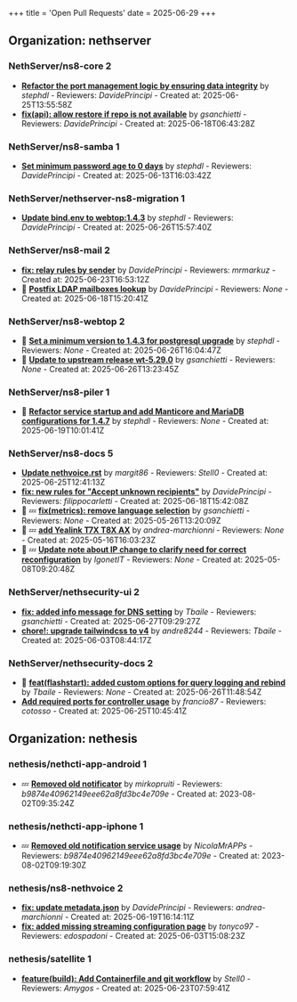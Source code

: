 +++
title = 'Open Pull Requests'
date = 2025-06-29
+++

## Organization: nethserver

### NethServer/ns8-core 2 

-   **[Refactor the port management logic by  ensuring data integrity](https://github.com/NethServer/ns8-core/pull/906)** by *stephdl* - Reviewers: *DavidePrincipi* - Created at: 2025-06-25T13:55:58Z
-   **[fix(api): allow restore if repo is not available](https://github.com/NethServer/ns8-core/pull/904)** by *gsanchietti* - Reviewers: *DavidePrincipi* - Created at: 2025-06-18T06:43:28Z

### NethServer/ns8-samba 1 

-   **[Set minimum password age to 0 days](https://github.com/NethServer/ns8-samba/pull/107)** by *stephdl* - Reviewers: *DavidePrincipi* - Created at: 2025-06-13T16:03:42Z

### NethServer/nethserver-ns8-migration 1 

-   **[Update bind.env to webtop:1.4.3](https://github.com/NethServer/nethserver-ns8-migration/pull/120)** by *stephdl* - Reviewers: *DavidePrincipi* - Created at: 2025-06-26T15:57:40Z

### NethServer/ns8-mail 2 

-   **[fix: relay rules by sender](https://github.com/NethServer/ns8-mail/pull/186)** by *DavidePrincipi* - Reviewers: *mrmarkuz* - Created at: 2025-06-23T16:53:12Z
- :eyes:  **[Postfix LDAP mailboxes lookup](https://github.com/NethServer/ns8-mail/pull/184)** by *DavidePrincipi* - Reviewers: *None* - Created at: 2025-06-18T15:20:41Z

### NethServer/ns8-webtop 2 

- :eyes:  **[Set a minimum version to 1.4.3 for postgresql upgrade](https://github.com/NethServer/ns8-webtop/pull/142)** by *stephdl* - Reviewers: *None* - Created at: 2025-06-26T16:04:47Z
- :eyes:  **[Update to upstream release wt-5.29.0](https://github.com/NethServer/ns8-webtop/pull/141)** by *gsanchietti* - Reviewers: *None* - Created at: 2025-06-26T13:23:45Z

### NethServer/ns8-piler 1 

- :eyes:  **[Refactor service startup and add Manticore and MariaDB configurations for 1.4.7](https://github.com/NethServer/ns8-piler/pull/34)** by *stephdl* - Reviewers: *None* - Created at: 2025-06-19T10:01:41Z

### NethServer/ns8-docs 5 

-   **[Update nethvoice.rst](https://github.com/NethServer/ns8-docs/pull/174)** by *margit86* - Reviewers: *Stell0* - Created at: 2025-06-25T12:41:13Z
-   **[fix: new rules for "Accept unknown recipients"](https://github.com/NethServer/ns8-docs/pull/173)** by *DavidePrincipi* - Reviewers: *filippocarletti* - Created at: 2025-06-18T15:42:08Z
- :eyes: :zzz: **[fix(metrics): remove language selection](https://github.com/NethServer/ns8-docs/pull/167)** by *gsanchietti* - Reviewers: *None* - Created at: 2025-05-26T13:20:09Z
- :eyes: :zzz: **[add Yealink T7X T8X AX](https://github.com/NethServer/ns8-docs/pull/165)** by *andrea-marchionni* - Reviewers: *None* - Created at: 2025-05-16T16:03:23Z
- :eyes: :zzz: **[Update note about IP change to clarify need for correct reconfiguration](https://github.com/NethServer/ns8-docs/pull/164)** by *IgonetIT* - Reviewers: *None* - Created at: 2025-05-08T09:20:48Z

### NethServer/nethsecurity-ui 2 

-   **[fix: added info message for DNS setting](https://github.com/NethServer/nethsecurity-ui/pull/589)** by *Tbaile* - Reviewers: *gsanchietti* - Created at: 2025-06-27T09:29:27Z
-   **[chore!: upgrade tailwindcss to v4](https://github.com/NethServer/nethsecurity-ui/pull/570)** by *andre8244* - Reviewers: *Tbaile* - Created at: 2025-06-03T08:44:17Z

### NethServer/nethsecurity-docs 2 

- :eyes:  **[feat(flashstart): added custom options for query logging and rebind](https://github.com/NethServer/nethsecurity-docs/pull/189)** by *Tbaile* - Reviewers: *None* - Created at: 2025-06-26T11:48:54Z
-   **[Add required ports for controller usage](https://github.com/NethServer/nethsecurity-docs/pull/188)** by *francio87* - Reviewers: *cotosso* - Created at: 2025-06-25T10:45:41Z

## Organization: nethesis

### nethesis/nethcti-app-android 1 

-  :zzz: **[Removed old notificator](https://github.com/nethesis/nethcti-app-android/pull/30)** by *mirkopruiti* - Reviewers: *b9874e40962149eee62a8fd3bc4e709e* - Created at: 2023-08-02T09:35:24Z

### nethesis/nethcti-app-iphone 1 

-  :zzz: **[Removed old notification service usage](https://github.com/nethesis/nethcti-app-iphone/pull/37)** by *NicolaMrAPPs* - Reviewers: *b9874e40962149eee62a8fd3bc4e709e* - Created at: 2023-08-02T09:19:30Z

### nethesis/ns8-nethvoice 2 

-   **[fix: update metadata.json](https://github.com/nethesis/ns8-nethvoice/pull/483)** by *DavidePrincipi* - Reviewers: *andrea-marchionni* - Created at: 2025-06-19T16:14:11Z
-   **[fix: added missing streaming configuration page](https://github.com/nethesis/ns8-nethvoice/pull/462)** by *tonyco97* - Reviewers: *edospadoni* - Created at: 2025-06-03T15:08:23Z

### nethesis/satellite 1 

-   **[feature(build): Add Containerfile and git workflow](https://github.com/nethesis/satellite/pull/1)** by *Stell0* - Reviewers: *Amygos* - Created at: 2025-06-23T07:59:41Z


